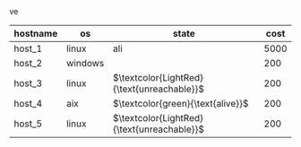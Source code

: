 | hostname   | os      | state                                        |   cost |
|------------|---------|----------------------------------------------|--------|
| host_1     | linux   | ali</td>ve                                   |   5000 |
| host_2     | windows |                                              |    200 |
| host_3     | linux   | $`\textcolor{LightRed}{\text{unreachable}}`$ |    200 |
| host_4     | aix     | $`\textcolor{green}{\text{alive}}`$          |    200 |
| host_5     | linux   | $`\textcolor{LightRed}{\text{unreachable}}`$ |    200 |
